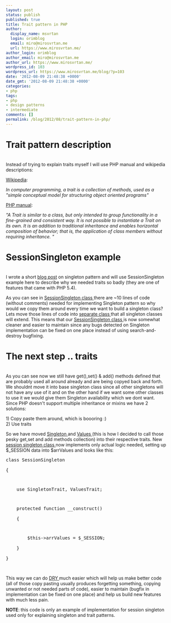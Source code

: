 ```yaml
---
layout: post
status: publish
published: true
title: Trait pattern in PHP
author:
  display_name: msvrtan
  login: orimblog
  email: miro@mirosvrtan.me
  url: https://www.mirosvrtan.me/
author_login: orimblog
author_email: miro@mirosvrtan.me
author_url: https://www.mirosvrtan.me/
wordpress_id: 103
wordpress_url: https://www.mirosvrtan.me/blog/?p=103
date: '2012-08-09 21:48:38 +0000'
date_gmt: '2012-08-09 21:48:38 +0000'
categories:
- php
tags:
- php
- design patterns
- intermediate
comments: []
permalink: /blog/2012/08/trait-pattern-in-php/
---
```

<h1>Trait pattern description</h1><br />
Instead of trying to explain traits myself I will use PHP manual and wikipedia descriptions:</p>
<p><a href="http://en.wikipedia.org/wiki/Trait_%28computer_programming%29" target="_blank">Wikipedia</a>:</p>
<p><em>In computer programming, a trait is a collection of methods, used as a "simple conceptual model for structuring object oriented programs"</em></p>
<p><a href="http://php.net/manual/en/language.oop5.traits.php" target="_blank">PHP manual</a>:</p>
<p><em>"A Trait is similar to a class, but only intended to group functionality in a fine-grained and consistent way. It is not possible to instantiate a Trait on its own. It is an addition to traditional inheritance and enables horizontal composition of behavior; that is, the application of class members without requiring inheritance. "</em></p>
<h1>SessionSingleton example</h1><br />
I wrote a short <a href="https://www.mirosvrtan.me/blog/2012/08/singleton-pattern-in-php/" target="_blank">blog post</a> on singleton pattern and will use SessionSingleton example here to describe why we needed traits so badly (they are one of features that came with PHP 5.4).</p>
<p>As you can see in <a href="https://github.com/msvrtan/xmpl/blob/master/SingletonSimple/Session.singleton.php" target="_blank"> SessionSingleton class </a> there are ~10 lines of code (without comments) needed for implementing Singleton pattern so why would we copy them around every time we want to build a singleton class? Lets move those lines of code into <a href="https://github.com/msvrtan/xmpl/blob/master/SingletonExtended/Base.singleton.php" target="_blank"> separate class </a> that all singleton classes will extend. This means that our <a href="https://github.com/msvrtan/xmpl/blob/master/SingletonExtended/Session.singleton.php" target="_blank"> SessionSingleton class </a> is now somewhat cleaner and easier to maintain since any bugs detected on Singleton implementation can be fixed on one place instead of using search-and-destroy bugfixing.</p>
<h1>The next step .. traits</h1><br />
As you can see now we still have get(),set() &amp; add() methods defined that are probably used all around already and are being copyed back and forth. We shouldnt move it into base singleton class since all other singletons will not have any use of it and on the other hand if we want some other classes to use it we would give them Singleton availability which we dont want. Since PHP doesn't support multiple inheritance or mixins we have 2 solutions:</p>
<p>1) Copy paste them around, which is boooring :)<br />
2) Use traits</p>
<p>So we have moved <a href="https://github.com/msvrtan/xmpl/blob/master/SingletonTraits/Singleton.trait.php" target="_blank"> Singleton </a> and <a href="https://github.com/msvrtan/xmpl/blob/master/SingletonTraits/Values.trait.php" target="_blank"> Values </a> (this is how I decided to call those pesky get,set and add methods collection) into their respective traits. New <a href="https://github.com/msvrtan/xmpl/blob/master/SingletonTraits/Session.singleton.php" target="_blank"> session singleton class </a> now implements only actual logic needed, setting up $_SESSION data into $arrValues and looks like this:</p>
<pre lang="php">class SessionSingleton<br />
{</p>
<p>    use SingletonTrait, ValuesTrait;</p>
<p>    protected function __construct()<br />
    {</p>
<p>        $this->arrValues = $_SESSION;<br />
    }<br />
}</pre><br />
This way we can do <a href="http://en.wikipedia.org/wiki/Don%27t_repeat_yourself" target="_blank"> DRY </a> much easier which will help us make better code (all of those copy pasting usually produces forgetting something, copying unwanted or not needed parts of code), easier to maintain (bugfix in implementation can be fixed on one place) and help us build new features with much less pain.</p>
<p><strong>NOTE</strong>: this code is only an example of implementation for session singleton used only for explaining singleton and trait patterns.</p>
